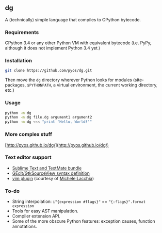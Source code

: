 ## dg

A (technically) simple language that compiles to CPython bytecode.

### Requirements

CPython 3.4 or any other Python VM with equivalent bytecode
(i.e. PyPy, although it does not implement Python 3.4 yet.)

### Installation

```sh
git clone https://github.com/pyos/dg.git
```

Then move the `dg` directory wherever Python looks for modules (site-packages,
`$PYTHONPATH`, a virtual environment, the current working directory, etc.)

### Usage

```sh
python -m dg
python -m dg file.dg argument1 argument2
python -m dg <<< "print 'Hello, World!'"
```

### More complex stuff

[http://pyos.github.io/dg/](http://pyos.github.io/dg/)

### Text editor support

 * [Sublime Text and TextMate bundle](https://github.com/pyos/dg-textmate)
 * [GEdit/GtkSourceView syntax definition](https://github.com/pyos/dg-gedit)
 * [vim plugin](https://github.com/rubik/vim-dg) (courtesy of [Michele Lacchia](https://github.com/rubik))

### To-do

 * String interpolation: `i"{expression #flags}"` == `"{:flags}".format expression`
 * Tools for easy AST manipulation.
 * Compiler extension API.
 * Some of the more obscure Python features: exception causes, function annotations.
